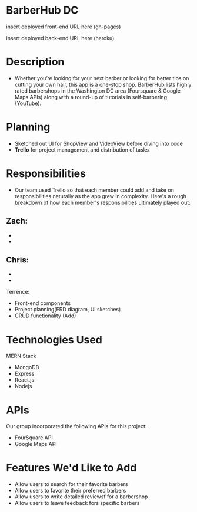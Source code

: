 # BarberHub DC

insert deployed front-end URL here (gh-pages)

insert deployed back-end URL here (heroku)

# Description 
- Whether you’re looking for your next barber or looking for better tips on cutting your own hair, this app is a one-stop shop. BarberHub lists highly rated barbershops in the Washington DC area (Foursquare & Google Maps APIs) along with a round-up of tutorials in self-barbering (YouTube).

# Planning 
- Sketched out UI for ShopView and VideoView before diving into code
- **Trello** for project management and distribution of tasks

# Responsibilities 
- Our team used Trello so that each member could add and take on responsibilities naturally as the app grew in complexity. Here's a rough breakdown of how each member's responsibilities ultimately played out: 

Zach: 
-
-
-

Chris: 
-
-
-

Terrence: 
- Front-end components
- Project planning(ERD diagram, UI sketches)
- CRUD functionality (Add)
 

# Technologies Used
MERN Stack
- MongoDB
- Express 
- React.js
- Nodejs

# APIs
Our group incorporated the following APIs for this project: 
- FourSquare API
- Google Maps API 

# Features We'd Like to Add
- Allow users to search for their favorite barbers 
- Allow users to favorite their preferred barbers 
- Allow users to write detailed reviewsf for a barbershop
- Allow users to leave feedback fors specific barbers 

